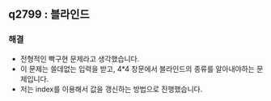 ## q2799 : 블라인드

### 해결
- 전형적인 빡구현 문제라고 생각했습니다.
- 이 문제는 쓸데없는 입력을 받고, 4*4 창문에서 블라인드의 종류를 알아내야하는 문제입니다.
- 저는 index를 이용해서 값을 갱신하는 방법으로 진행했습니다.
